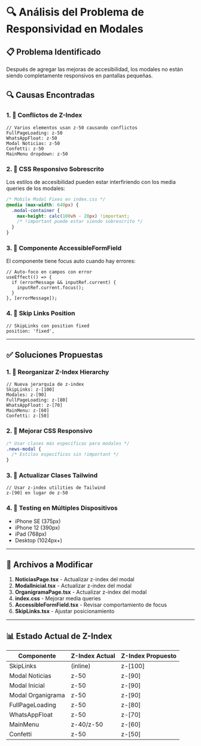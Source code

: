 # 🔍 Análisis del Problema de Responsividad en Modales

## 📋 **Problema Identificado**
Después de agregar las mejoras de accesibilidad, los modales no están siendo completamente responsivos en pantallas pequeñas.

## 🔍 **Causas Encontradas**

### **1. 🚨 Conflictos de Z-Index**
```tsx
// Varios elementos usan z-50 causando conflictos
FullPageLoading: z-50
WhatsAppFloat: z-50
Modal Noticias: z-50
Confetti: z-50
MainMenu dropdown: z-50
```

### **2. 📱 CSS Responsivo Sobrescrito**
Los estilos de accesibilidad pueden estar interfiriendo con los media queries de los modales:

```css
/* Mobile Modal Fixes en index.css */
@media (max-width: 640px) {
  .modal-container {
    max-height: calc(100vh - 20px) !important;
    /* !important puede estar siendo sobrescrito */
  }
}
```

### **3. 🧩 Componente AccessibleFormField**
El componente tiene focus auto cuando hay errores:
```tsx
// Auto-foco en campos con error
useEffect(() => {
  if (errorMessage && inputRef.current) {
    inputRef.current.focus();
  }
}, [errorMessage]);
```

### **4. 🎯 Skip Links Position**
```tsx
// SkipLinks con position fixed
position: 'fixed',
```

---

## ✅ **Soluciones Propuestas**

### **1. 🔧 Reorganizar Z-Index Hierarchy**
```tsx
// Nueva jerarquía de z-index
SkipLinks: z-[100]
Modales: z-[90]
FullPageLoading: z-[80] 
WhatsAppFloat: z-[70]
MainMenu: z-[60]
Confetti: z-[50]
```

### **2. 📱 Mejorar CSS Responsivo**
```css
/* Usar clases más específicas para modales */
.news-modal {
  /* Estilos específicos sin !important */
}
```

### **3. 🎨 Actualizar Clases Tailwind**
```tsx
// Usar z-index utilities de Tailwind
z-[90] en lugar de z-50
```

### **4. 🧪 Testing en Múltiples Dispositivos**
- iPhone SE (375px)
- iPhone 12 (390px) 
- iPad (768px)
- Desktop (1024px+)

---

## 🎯 **Archivos a Modificar**

1. **NoticiasPage.tsx** - Actualizar z-index del modal
2. **ModalInicial.tsx** - Actualizar z-index del modal
3. **OrganigramaPage.tsx** - Actualizar z-index del modal
4. **index.css** - Mejorar media queries
5. **AccessibleFormField.tsx** - Revisar comportamiento de focus
6. **SkipLinks.tsx** - Ajustar posicionamiento

---

## 📊 **Estado Actual de Z-Index**

| Componente | Z-Index Actual | Z-Index Propuesto |
|------------|----------------|-------------------|
| SkipLinks | (inline) | z-[100] |
| Modal Noticias | z-50 | z-[90] |
| Modal Inicial | z-50 | z-[90] |
| Modal Organigrama | z-50 | z-[90] |
| FullPageLoading | z-50 | z-[80] |
| WhatsAppFloat | z-50 | z-[70] |
| MainMenu | z-40/z-50 | z-[60] |
| Confetti | z-50 | z-[50] |

